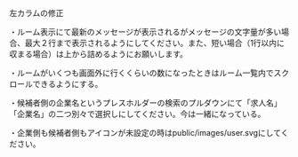 左カラムの修正

・ルーム表示にて最新のメッセージが表示されるがメッセージの文字量が多い場合、最大２行まで表示されるようにしてください。また、短い場合（1行以内に収まる場合）は上から詰めるようにお願いします。

・ルームがいくつも画面外に行くくらいの数になったときはルーム一覧内でスクロールできるようにする。

・候補者側の企業名というプレスホルダーの検索のプルダウンにて「求人名」「企業名」の二つ別々で選択しにしてください。今は一緒になっている。

・企業側も候補者側もアイコンが未設定の時はpublic/images/user.svgにしてください。




